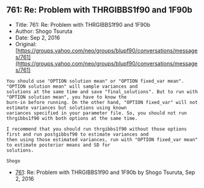## 761: Re: Problem with THRGIBBS1f90 and 1F90b

- Title: 761: Re: Problem with THRGIBBS1f90 and 1F90b
- Author: Shogo Tsuruta
- Date: Sep 2, 2016
- Original: [https://groups.yahoo.com/neo/groups/blupf90/conversations/messages/761](https://groups.yahoo.com/neo/groups/blupf90/conversations/messages/761)

```
You should use "OPTION solution mean" or "OPTION fixed_var mean". "OPTION solution mean" will sample variances and
solutions at the same time and save "final_solutions". But to run with "OPTION solution mean", you have to know the
burn-in before running. On the other hand, "OPTION fixed_var" will not estimate variances but solutions using known
variances specified in your parameter file. So, you should not run thrgibbs1f90 with both options at the same time.

I recommend that you should run thrgibbs1f90 without those options first and run postgibbsf90 to estimate variances and
then using those estimated variances, run with "OPTION fixed_var mean" to estimate posterior means and SD for
solutions.

Shogo
```

- [761](0761.md): Re: Problem with THRGIBBS1f90 and 1F90b by Shogo Tsuruta, Sep 2, 2016
